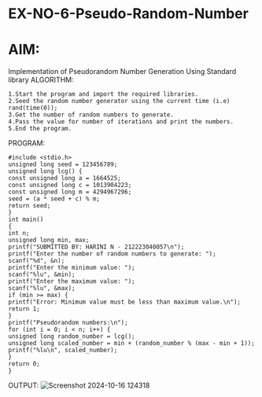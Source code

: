 # EX-NO-6-Pseudo-Random-Number

# AIM: 

Implementation of Pseudorandom Number Generation Using Standard library
ALGORITHM:
```
1.Start the program and import the required libraries.
2.Seed the random number generator using the current time (i.e) rand(time(0));
3.Get the number of random numbers to generate.
4.Pass the value for number of iterations and print the numbers.
5.End the program.
```
PROGRAM:
```
#include <stdio.h>
unsigned long seed = 123456789;
unsigned long lcg() {
const unsigned long a = 1664525;
const unsigned long c = 1013904223;
const unsigned long m = 4294967296;
seed = (a * seed + c) % m;
return seed;
}
int main()
{
int n;
unsigned long min, max;
printf("SUBMITTED BY: HARINI N - 212223040057\n");
printf("Enter the number of random numbers to generate: ");
scanf("%d", &n);
printf("Enter the minimum value: ");
scanf("%lu", &min);
printf("Enter the maximum value: ");
scanf("%lu", &max);
if (min >= max) {
printf("Error: Minimum value must be less than maximum value.\n");
return 1;
}
printf("Pseudorandom numbers:\n");
for (int i = 0; i < n; i++) {
unsigned long random_number = lcg();
unsigned long scaled_number = min + (random_number % (max - min + 1));
printf("%lu\n", scaled_number);
}
return 0;
}
```
OUTPUT:
![Screenshot 2024-10-16 124318](https://github.com/user-attachments/assets/e97c6205-4b53-49eb-a3e5-f4652299d34b)



